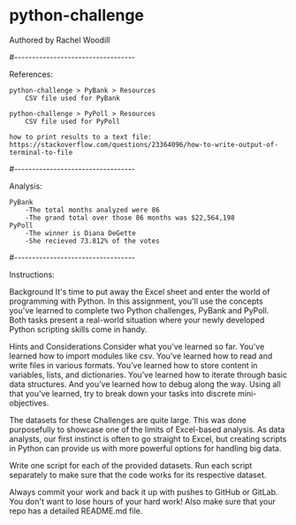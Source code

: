 # python-challenge
 
Authored by Rachel Woodill

#----------------------------------

References:
	
 	python-challenge > PyBank > Resources 
		CSV file used for PyBank
		
	python-challenge > PyPoll > Resources
		CSV file used for PyPoll
	
	how to print results to a text file:
	https://stackoverflow.com/questions/23364096/how-to-write-output-of-terminal-to-file
	
#----------------------------------

Analysis:

	PyBank
 		-The total months analyzed were 86
		-The grand total over those 86 months was $22,564,198
	PyPoll
		-The winner is Diana DeGette
		-She recieved 73.812% of the votes

#----------------------------------

Instructions: 

Background
It's time to put away the Excel sheet and enter the world of programming with Python. In this assignment, you'll use the concepts you've learned to complete two Python challenges, PyBank and PyPoll. Both tasks present a real-world situation where your newly developed Python scripting skills come in handy.

Hints and Considerations
Consider what you've learned so far. You've learned how to import modules like csv. You’ve learned how to read and write files in various formats. You’ve learned how to store content in variables, lists, and dictionaries. You’ve learned how to iterate through basic data structures. And you’ve learned how to debug along the way. Using all that you've learned, try to break down your tasks into discrete mini-objectives.

The datasets for these Challenges are quite large. This was done purposefully to showcase one of the limits of Excel-based analysis. As data analysts, our first instinct is often to go straight to Excel, but creating scripts in Python can provide us with more powerful options for handling big data.

Write one script for each of the provided datasets. Run each script separately to make sure that the code works for its respective dataset.

Always commit your work and back it up with pushes to GitHub or GitLab. You don't want to lose hours of your hard work! Also make sure that your repo has a detailed README.md file.
